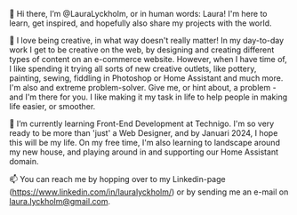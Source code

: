 👋 Hi there, I’m @LauraLyckholm, or in human words: Laura!
I'm here to learn, get inspired, and hopefully also share my projects with the world.  

👀 I love being creative, in what way doesn't really matter! In my day-to-day work I get to be creative on the web, by designing and creating different types of content on an e-commerce website. 
However, when I have time of, I like spending it trying all sorts of new creative outlets, like pottery, painting, sewing, fiddling in Photoshop or Home Assistant and much more. 
I'm also and extreme problem-solver. Give me, or hint about, a problem -  and I'm there for you. I like making it my task in life to help people in making life easier, or smoother.

🌱 I’m currently learning Front-End Development at Technigo. I'm so very ready to be more than 'just' a Web Designer, and by Januari 2024, I hope this will be my life. 
On my free time, I'm also learning to landscape around my new house, and playing around in and supporting our Home Assistant domain.

📫 You can reach me by hopping over to my Linkedin-page (https://www.linkedin.com/in/lauralyckholm/) or by sending me an e-mail on laura.lyckholm@gmail.com.
